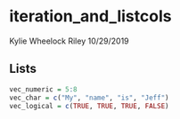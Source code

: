 iteration\_and\_listcols
================
Kylie Wheelock Riley
10/29/2019

## Lists

``` r
vec_numeric = 5:8
vec_char = c("My", "name", "is", "Jeff")
vec_logical = c(TRUE, TRUE, TRUE, FALSE)
```
